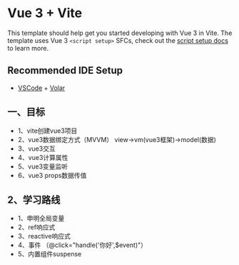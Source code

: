 # Vue 3 + Vite

This template should help get you started developing with Vue 3 in Vite. The template uses Vue 3 `<script setup>` SFCs, check out the [script setup docs](https://v3.vuejs.org/api/sfc-script-setup.html#sfc-script-setup) to learn more.

## Recommended IDE Setup

- [VSCode](https://code.visualstudio.com/) + [Volar](https://marketplace.visualstudio.com/items?itemName=johnsoncodehk.volar)


## 一、目标
- 1、vite创建vue3项目
- 2、vue3数据绑定方式（MVVM）
  view->vm(vue3框架)->model(数据)
- 3、vue3交互
- 4、vue3计算属性
- 5、vue3变量监听
- 6、vue3 props数据传值

## 2、学习路线
- 1、申明全局变量
- 2、ref响应式
- 3、reactive响应式
- 4、事件 （@click="handle('你好',$event)"）
- 5、内置组件suspense


